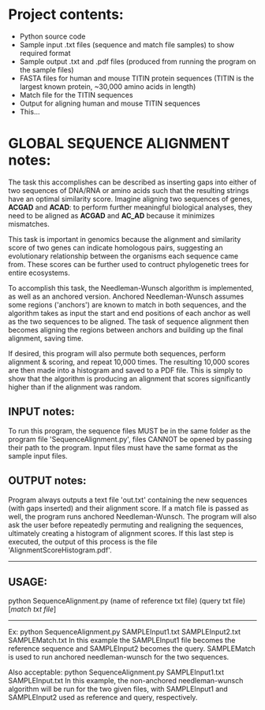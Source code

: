 # Project contents:
- Python source code
- Sample input .txt files (sequence and match file samples) to show required format
- Sample output .txt and .pdf files (produced from running the program on the sample files)
- FASTA files for human and mouse TITIN protein sequences (TITIN is the largest known protein, ~30,000 amino acids in length)
- Match file for the TITIN sequences
- Output for aligning human and mouse TITIN sequences
- This...

# GLOBAL SEQUENCE ALIGNMENT notes:
The task this accomplishes can be described as inserting gaps into either of two sequences of DNA/RNA or amino acids such that the resulting strings have an optimal similarity score. Imagine aligning two sequences of genes, **ACGAD** and **ACAD**: to perform further meaningful biological analyses, they need to be aligned as **ACGAD** and **AC_AD** because it minimizes mismatches.

This task is important in genomics because the alignment and similarity score of two genes can indicate homologous pairs, suggesting an evolutionary relationship between the organisms each sequence came from. These scores can be further used to contruct phylogenetic trees for entire ecosystems.

To accomplish this task, the Needleman-Wunsch algorithm is implemented, as well as an anchored version. Anchored Needleman-Wunsch assumes some regions ('anchors') are known to match in both sequences, and the algorithm takes as input the start and end positions of each anchor as well as the two sequences to be aligned. The task of sequence alignment then becomes aligning the regions between anchors and building up the final alignment, saving time.

If desired, this program will also permute both sequences, perform alignment & scoring, and repeat 10,000 times. The resulting 10,000 scores are then made into a histogram and saved to a PDF file. This is simply to show that the algorithm is producing an alignment that scores significantly higher than if the alignment was random.

## INPUT notes:
To run this program, the sequence files MUST be in the same folder as the program file 'SequenceAlignment.py', files CANNOT be opened by passing their path to the program. Input files must have the same format as the sample input files.

## OUTPUT notes:
Program always outputs a text file 'out.txt' containing the new sequences (with gaps inserted) and their alignment score. If a match file is passed as well, the program runs anchored Needleman-Wunsch. The program will also ask the user before repeatedly permuting and realigning the sequences, ultimately creating a histogram of alignment scores. If this last step is executed, the output of this process is the file 'AlignmentScoreHistogram.pdf'.

***********************************************************************************************

## USAGE:
python SequenceAlignment.py (name of reference txt file) (query txt file) [*match txt file*]

***********************************************************************************************

Ex: python SequenceAlignment.py SAMPLEInput1.txt SAMPLEInput2.txt SAMPLEMatch.txt
In this example the SAMPLEInput1 file becomes the reference sequence and SAMPLEInput2 becomes the query. SAMPLEMatch is used to run anchored needleman-wunsch for the two sequences.

Also acceptable: python SequenceAlignment.py SAMPLEInput1.txt SAMPLEInput.txt
In this example, the non-anchored needleman-wunsch algorithm will be run for the two given files, with SAMPLEInput1 and SAMPLEInput2 used as reference and query, respectively.
